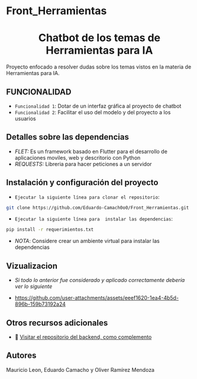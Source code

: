 # Front_Herramientas
<h1 align="center"> Chatbot de los temas de Herramientas para IA </h1>
Proyecto enfocado a resolver dudas sobre los temas vistos en la materia de Herramientas para IA.

## FUNCIONALIDAD  

- `Funcionalidad 1`: Dotar de un interfaz gráfica al proyecto de chatbot
- `Funcionalidad 2`: Facilitar el uso del modelo y del proyecto a los usuarios

##   Detalles sobre las dependencias
- *FLET:* Es un framework basado en Flutter para el desarrollo de aplicaciones moviles, web y descritorio con Python
- *REQUESTS:* Libreria para hacer peticiones a un servidor


##   Instalación y configuración del proyecto


- `Ejecutar la siguiente línea para clonar el repositorio`:
  
```bash
git clone https://github.com/Eduardo-Camach0o0/Front_Herramientas.git
```

- `Ejecutar la siguiente línea para  instalar las dependencias`: 

```bash
pip install -r requerimientos.txt
```
- *NOTA*: Considere crear un ambiente virtual para instalar las dependencias


## Vizualizacion

- *Si todo lo anterior fue considerado y aplicado correctamente debería ver lo siguiente*

- https://github.com/user-attachments/assets/eeef1620-1ea4-4b5d-896b-159b73192a24


## Otros recursos adicionales
 - 📁 [Visitar el repositorio del backend, como complemento](https://github.com/Eduardo-Camach0o0/Back_Herramientas.git)
  

## Autores
Mauricio Leon, Eduardo Camacho y Oliver Ramírez Mendoza
